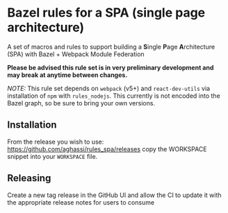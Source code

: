 # Bazel rules for a SPA (single page architecture)

A set of macros and rules to support building a **S**ingle **P**age **A**rchitecture (SPA) with Bazel + Webpack Module Federation

**Please be advised this rule set is in very preliminary development and may break at anytime between changes.**

_NOTE:_ This rule set depends on `webpack` (v5+) and `react-dev-utils` via installation of `npm` with `rules_nodejs`. This currently is not encoded into the Bazel graph, so be sure to bring your own versions.

## Installation

From the release you wish to use:
<https://github.com/aghassi/rules_spa/releases>
copy the WORKSPACE snippet into your `WORKSPACE` file.

## Releasing

Create a new tag release in the GitHub UI and allow the CI to update it with the appropriate release notes for users to consume
